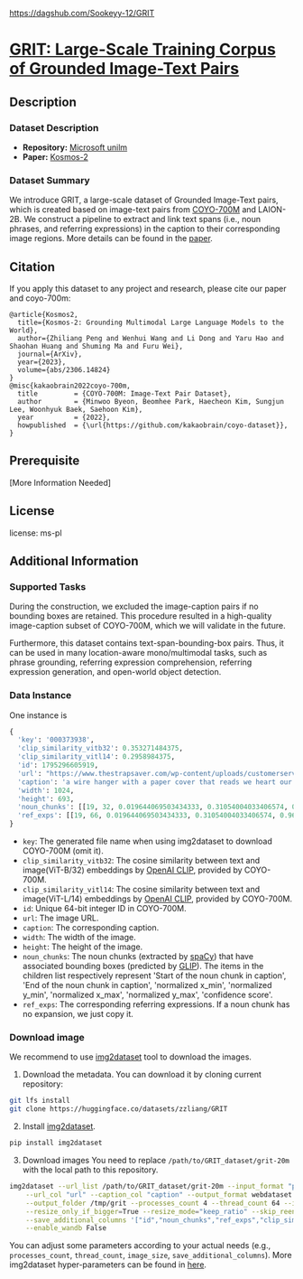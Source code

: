https://dagshub.com/Sookeyy-12/GRIT

# [GRIT: Large-Scale Training Corpus of Grounded Image-Text Pairs](https://dagshub.com/Sookeyy-12/GRIT)

## Description
### Dataset Description
- **Repository:** [Microsoft unilm](https://github.com/microsoft/unilm/tree/master/kosmos-2)
- **Paper:** [Kosmos-2](https://arxiv.org/abs/2306.14824)

### Dataset Summary
We introduce GRIT, a large-scale dataset of Grounded Image-Text pairs, which is created based on image-text pairs from [COYO-700M](https://github.com/kakaobrain/coyo-dataset) and LAION-2B. We construct a pipeline to extract and link text spans (i.e., noun phrases, and referring expressions) in the caption to their corresponding image regions. More details can be found in the [paper](https://arxiv.org/abs/2306.14824).

## Citation
If you apply this dataset to any project and research, please cite our paper and coyo-700m:
```
@article{Kosmos2,
  title={Kosmos-2: Grounding Multimodal Large Language Models to the World},
  author={Zhiliang Peng and Wenhui Wang and Li Dong and Yaru Hao and Shaohan Huang and Shuming Ma and Furu Wei},
  journal={ArXiv},
  year={2023},
  volume={abs/2306.14824}
}
@misc{kakaobrain2022coyo-700m,
  title         = {COYO-700M: Image-Text Pair Dataset},
  author        = {Minwoo Byeon, Beomhee Park, Haecheon Kim, Sungjun Lee, Woonhyuk Baek, Saehoon Kim},
  year          = {2022},
  howpublished  = {\url{https://github.com/kakaobrain/coyo-dataset}},
}
```
## Prerequisite
[More Information Needed]

## License
license: ms-pl

## Additional Information
### Supported Tasks
During the construction, we excluded the image-caption pairs if no bounding boxes are retained. This procedure resulted in a high-quality image-caption subset of COYO-700M, which we will validate in the future.

Furthermore, this dataset contains text-span-bounding-box pairs. Thus, it can be used in many location-aware mono/multimodal tasks, such as phrase grounding, referring expression comprehension, referring expression generation, and open-world object detection.

### Data Instance
One instance is
```python
{
  'key': '000373938', 
  'clip_similarity_vitb32': 0.353271484375, 
  'clip_similarity_vitl14': 0.2958984375, 
  'id': 1795296605919, 
  'url': "https://www.thestrapsaver.com/wp-content/uploads/customerservice-1.jpg", 
  'caption': 'a wire hanger with a paper cover that reads we heart our customers', 
  'width': 1024, 
  'height': 693, 
  'noun_chunks': [[19, 32, 0.019644069503434333, 0.31054004033406574, 0.9622142865754519, 0.9603442351023356, 0.79298526], [0, 13, 0.019422357885505368, 0.027634161214033764, 0.9593302408854166, 0.969467560450236, 0.67520964]], 
  'ref_exps': [[19, 66, 0.019644069503434333, 0.31054004033406574, 0.9622142865754519, 0.9603442351023356, 0.79298526], [0, 66, 0.019422357885505368, 0.027634161214033764, 0.9593302408854166, 0.969467560450236, 0.67520964]]
}
```
- `key`: The generated file name when using img2dataset to download COYO-700M (omit it).
- `clip_similarity_vitb32`: The cosine similarity between text and image(ViT-B/32) embeddings by [OpenAI CLIP](https://github.com/openai/CLIP), provided by COYO-700M.
- `clip_similarity_vitl14`: The cosine similarity between text and image(ViT-L/14) embeddings by [OpenAI CLIP](https://github.com/openai/CLIP), provided by COYO-700M.
- `id`: Unique 64-bit integer ID in COYO-700M.
- `url`: The image URL.
- `caption`: The corresponding caption.
- `width`: The width of the image.
- `height`: The height of the image.
- `noun_chunks`: The noun chunks (extracted by [spaCy](https://spacy.io/)) that have associated bounding boxes (predicted by [GLIP](https://github.com/microsoft/GLIP)). The items in the children list respectively represent 'Start of the noun chunk in caption', 'End of the noun chunk in caption', 'normalized x_min', 'normalized y_min', 'normalized x_max', 'normalized y_max', 'confidence score'.
- `ref_exps`: The corresponding referring expressions. If a noun chunk has no expansion, we just copy it. 

### Download image
We recommend to use [img2dataset](https://github.com/rom1504/img2dataset) tool to download the images. 
1. Download the metadata. You can download it by cloning current repository:
```bash
git lfs install
git clone https://huggingface.co/datasets/zzliang/GRIT
```
2. Install [img2dataset](https://github.com/rom1504/img2dataset).
```bash
pip install img2dataset
```
3. Download images
You need to replace `/path/to/GRIT_dataset/grit-20m` with the local path to this repository. 
```bash
img2dataset --url_list /path/to/GRIT_dataset/grit-20m --input_format "parquet"\
    --url_col "url" --caption_col "caption" --output_format webdataset \
    --output_folder /tmp/grit --processes_count 4 --thread_count 64 --image_size 256 \
    --resize_only_if_bigger=True --resize_mode="keep_ratio" --skip_reencode=True \
    --save_additional_columns '["id","noun_chunks","ref_exps","clip_similarity_vitb32","clip_similarity_vitl14"]' \
    --enable_wandb False
```
You can adjust some parameters according to your actual needs (e.g., `processes_count`, `thread_count`, `image_size`, `save_additional_columns`).
More img2dataset hyper-parameters can be found in [here](https://github.com/rom1504/img2dataset#api).
